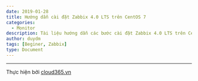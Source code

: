 ```yaml
---
date: 2019-01-28
title: Hướng dẫn cài đặt Zabbix 4.0 LTS trên CentOS 7
categories:
  - Monitor
description: Tài liệu hướng dẫn các bước cài đặt Zabbix 4.0 LTS trên CentOS 7
author: duydm
tags: [Beginer, Zabbix]
type: Document
---
```

















---
Thực hiện bởi <a href="https://cloud365.vn/" target="_blank">cloud365.vn</a>

